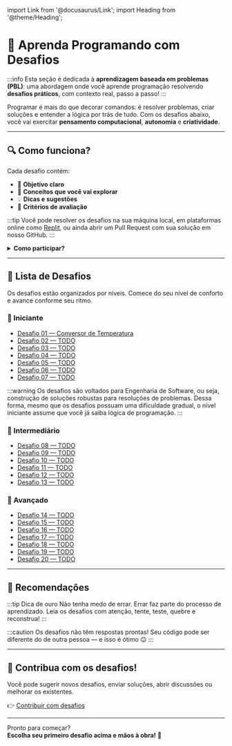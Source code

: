 import Link from '@docusaurus/Link';
import Heading from '@theme/Heading';

# 🧩 Aprenda Programando com Desafios

:::info
Esta seção é dedicada à **aprendizagem baseada em problemas (PBL)**: uma abordagem onde você aprende programação resolvendo **desafios práticos**, com contexto real, passo a passo!
:::

Programar é mais do que decorar comandos: é resolver problemas, criar soluções e entender a lógica por trás de tudo. Com os desafios abaixo, você vai exercitar **pensamento computacional**, **autonomia** e **criatividade**.

---

## 🔍 Como funciona?

Cada desafio contém:

- 🎯 **Objetivo claro**
- 🧠 **Conceitos que você vai explorar**
- 💡 **Dicas e sugestões**
- 🧪 **Critérios de avaliação**

:::tip
Você pode resolver os desafios na sua máquina local, em plataformas online como [Replit](https://replit.com), ou ainda abrir um Pull Request com sua solução em nosso GitHub.
:::

<details>
  <summary><strong>Como participar?</strong></summary>

1. Escolha um desafio abaixo  
2. Leia os requisitos  
3. Resolva! 🧠  
4. Compartilhe sua solução

Você pode também contribuir com novos desafios! 💌
</details>

---

## 📘 Lista de Desafios

Os desafios estão organizados por níveis. Comece do seu nível de conforto e avance conforme seu ritmo.

### 🔰 Iniciante

- [Desafio 01 — Conversor de Temperatura](./pbl/desafio-01)
- [Desafio 02 — TODO](./desafio-02)
- [Desafio 03 — TODO](./desafio-03)
- [Desafio 04 — TODO](./desafio-04)
- [Desafio 05 — TODO](./desafio-05)
- [Desafio 06 — TODO](./desafio-06)
- [Desafio 07 — TODO](./desafio-07)

:::warning
Os desafios são voltados para Engenharia de Software, ou seja, construção de soluções robustas para resoluções de problemas. Dessa forma, mesmo
que os desafios possuam uma dificuldade gradual, o nível iniciante assume que você já saiba lógica de programação.
:::

### 🔧 Intermediário

- [Desafio 08 — TODO](./desafio-08)
- [Desafio 09 — TODO](./desafio-09)
- [Desafio 10 — TODO](./desafio-10)
- [Desafio 11 — TODO](./desafio-11)
- [Desafio 12 — TODO](./desafio-12)
- [Desafio 13 — TODO](./desafio-13)

### 🚀 Avançado

- [Desafio 14 — TODO](./desafio-14)
- [Desafio 15 — TODO](./desafio-15)
- [Desafio 16 — TODO](./desafio-16)
- [Desafio 17 — TODO](./desafio-17)
- [Desafio 18 — TODO](./desafio-18)
- [Desafio 19 — TODO](./desafio-19)
- [Desafio 20 — TODO](./desafio-20)

---

## 🧠 Recomendações

:::tip Dica de ouro
Não tenha medo de errar. Errar faz parte do processo de aprendizado. Leia os desafios com atenção, tente, teste, quebre e reconstrua!
:::

:::caution
Os desafios não têm respostas prontas! Seu código pode ser diferente do de outra pessoa — e isso é ótimo 😉
:::

---

## 🤝 Contribua com os desafios!

Você pode sugerir novos desafios, enviar soluções, abrir discussões ou melhorar os existentes.

👉 [Contribuir com desafios](https://github.com/s2l2/pbl)

---

Pronto para começar?  
**Escolha seu primeiro desafio acima e mãos à obra!** 🚀
